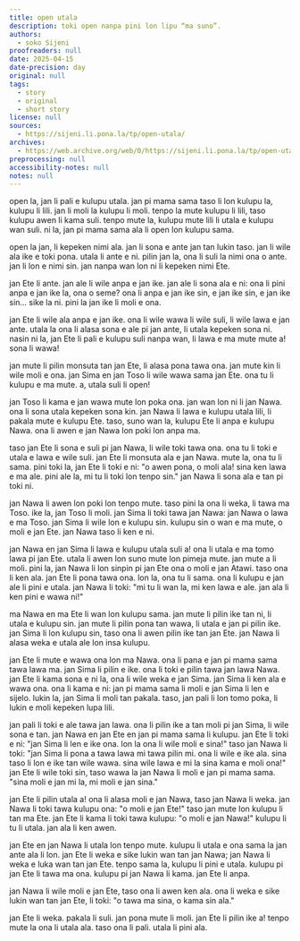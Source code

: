 ```yaml
---
title: open utala
description: toki open nanpa pini lon lipu “ma suno”.
authors:
  - soko Sijeni
proofreaders: null
date: 2025-04-15
date-precision: day
original: null
tags:
  - story
  - original
  - short story
license: null
sources:
  - https://sijeni.li.pona.la/tp/open-utala/
archives:
  - https://web.archive.org/web/0/https://sijeni.li.pona.la/tp/open-utala/
preprocessing: null
accessibility-notes: null
notes: null
---
```


open la, jan li pali e kulupu utala. jan pi mama sama taso li lon kulupu la, kulupu li lili. jan li moli la kulupu li moli. tenpo la mute kulupu li lili, taso kulupu awen li kama suli. tenpo mute la, kulupu mute lili li utala e kulupu wan suli. ni la, jan pi mama sama ala li open lon kulupu sama.

open la jan, li kepeken nimi ala. jan li sona e ante jan tan lukin taso. jan li wile ala ike e toki pona. utala li ante e ni. pilin jan la, ona li suli la nimi ona o ante. jan li lon e nimi sin. jan nanpa wan lon ni li kepeken nimi Ete.

jan Ete li ante. jan ale li wile anpa e jan ike. jan ale li sona ala e ni: ona li pini anpa e jan ike la, ona o seme? ona li anpa e jan ike sin, e jan ike sin, e jan ike sin... sike la ni. pini la jan ike li moli e ona.

jan Ete li wile ala anpa e jan ike. ona li wile wawa li wile suli, li wile lawa e jan ante. utala la ona li alasa sona e ale pi jan ante, li utala kepeken sona ni. nasin ni la, jan Ete li pali e kulupu suli nanpa wan, li lawa e ma mute mute a! sona li wawa!

jan mute li pilin monsuta tan jan Ete, li alasa pona tawa ona. jan mute kin li wile moli e ona. jan Sima en jan Toso li wile wawa sama jan Ete. ona tu li kulupu e ma mute. a, utala suli li open!

jan Toso li kama e jan wawa mute lon poka ona. jan wan lon ni li jan Nawa. ona li sona utala kepeken sona kin. jan Nawa li lawa e kulupu utala lili, li pakala mute e kulupu Ete. taso, suno wan la, kulupu Ete li anpa e kulupu Nawa. ona li awen e jan Nawa lon poki lon anpa ma.

taso jan Ete li sona e suli pi jan Nawa, li wile toki tawa ona. ona tu li toki e utala
e lawa e wile suli. jan Ete li monsuta ala e jan Nawa. mute la, ona tu li sama. pini toki la, jan Ete li toki e ni: "o awen pona, o moli ala! sina ken lawa e ma ale. pini ale la, mi tu li toki lon tenpo sin." jan Nawa li sona ala e tan pi toki ni.

jan Nawa li awen lon poki lon tenpo mute. taso pini la ona li weka, li tawa ma Toso. ike la, jan Toso li moli. jan Sima li toki tawa jan Nawa: jan Nawa o lawa e ma Toso. jan Sima li wile lon e kulupu sin. kulupu sin o wan e ma mute, o moli e jan Ete. jan Nawa taso li ken e ni.

jan Nawa en jan Sima li lawa e kulupu utala suli a! ona li utala e ma tomo lawa pi jan Ete. utala li awen lon suno mute lon pimeja mute. jan mute a li moli. pini la, jan Nawa li lon sinpin pi jan Ete ona o moli e jan Atawi. taso ona li ken ala. jan Ete li pona tawa ona. lon la, ona tu li sama. ona li kulupu e jan ale li pini e utala. jan Nawa li toki: "mi tu li wan la, mi ken lawa e ale. jan ala li ken pini e wawa ni!"

ma Nawa en ma Ete li wan lon kulupu sama. jan mute li pilin ike tan ni, li utala e kulupu sin. jan mute li pilin pona tan wawa, li utala e jan pi pilin ike. jan Sima li lon kulupu sin, taso ona li awen pilin ike tan jan Ete. jan Nawa li alasa weka e utala ale lon insa kulupu.

jan Ete li mute e wawa ona lon ma Nawa. ona li pana e jan pi mama sama tawa lawa ma. jan Sima li pilin e ike. ona li toki e pilin tawa jan lawa Nawa. jan Ete li kama sona e ni la, ona li wile weka e jan Sima. jan Sima li ken ala e wawa ona. ona li kama e ni: jan pi mama sama li moli e jan Sima li len e sijelo. lukin la, jan Sima li moli tan pakala. taso, jan pali li lon tomo poka, li lukin e moli kepeken lupa lili.

jan pali li toki e ale tawa jan lawa. ona li pilin ike a tan moli pi jan Sima, li wile sona e tan. jan Nawa en jan Ete en jan pi mama sama li kulupu. jan Ete li toki e ni: "jan Sima li len e ike ona. lon la ona li wile moli e sina!" taso jan Nawa li toki: "jan Sima li pona a tawa lawa mi tawa pilin mi. ona li wile e ike ala. sina taso li lon e ike tan wile wawa. sina wile lawa e mi la sina kama e moli ona!" jan Ete li wile toki sin, taso wawa la jan Nawa li moli e jan pi mama sama. "sina moli e jan mi la, mi moli e jan sina."

jan Ete li pilin utala a! ona li alasa moli e jan Nawa, taso jan Nawa li weka. jan Nawa li toki tawa kulupu ona: "o moli e jan Ete!" taso jan mute lon kulupu li tan ma Ete. jan Ete li kama li toki tawa kulupu: "o moli e jan Nawa!" kulupu li tu li utala. jan ala li ken awen.

jan Ete en jan Nawa li utala lon tenpo mute. kulupu li utala e ona sama la jan ante ala li lon. jan Ete li weka e sike lukin wan tan jan Nawa; jan Nawa li weka e luka wan tan jan Ete. tenpo sama la, kulupu li pini e utala. kulupu pi jan Ete li tawa ma ona. kulupu pi jan Nawa li kama. jan Ete li anpa.

jan Nawa li wile moli e jan Ete, taso ona li awen ken ala. ona li weka e sike lukin wan tan jan Ete, li toki: "o tawa ma sina, o kama sin ala."

jan Ete li weka. pakala li suli. jan pona mute li moli. jan Ete li pilin ike a! tenpo mute la ona li utala ala. taso ona li pali. utala li pini ala.
